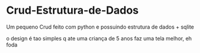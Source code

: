 # Crud-Estrutura-de-Dados
Um pequeno Crud feito com python e possuindo estrutura de dados + sqlite

o design é tao simples q ate uma criança de 5 anos faz uma tela melhor, eh foda
